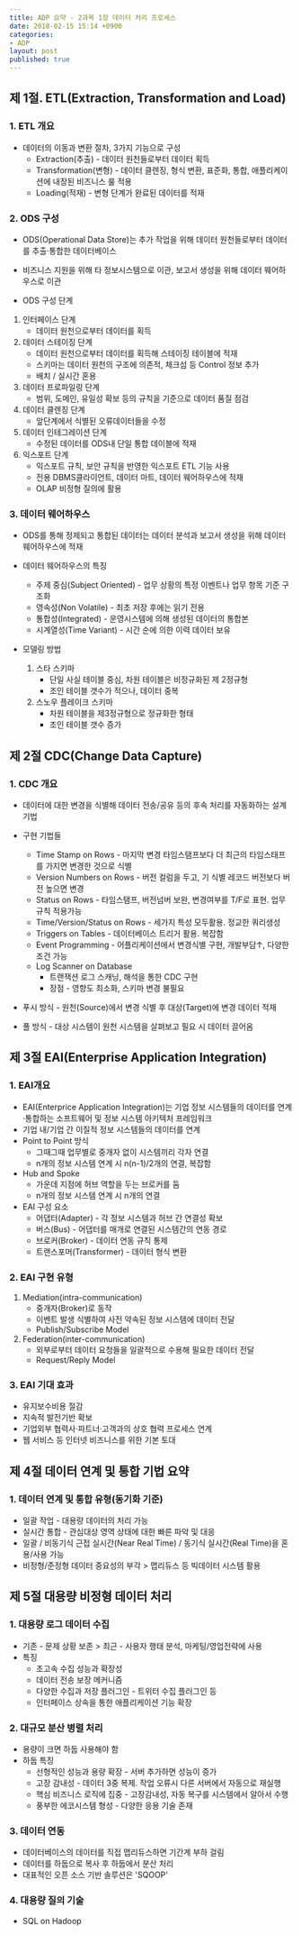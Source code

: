 ```yaml
---
title: ADP 요약 - 2과목 1장 데이터 처리 프로세스
date: 2018-02-15 15:14 +0900
categories:
- ADP
layout: post
published: true
---
```


## 제 1절. ETL(Extraction, Transformation and Load)

### 1. ETL 개요

* 데이터의 이동과 변환 절차, 3가지 기능으로 구성
    * Extraction(추출) - 데이터 원천들로부터 데이터 획득
    * Transformation(변형) - 데이터 클렌징, 형식 변환, 표준화, 통합, 애플리케이션에 내장된 비즈니스 룰 적용
    * Loading(적재) - 변형 단계가 완료된 데이터를 적재

### 2. ODS 구성

* ODS(Operational Data Store)는 추가 작업을 위해 데이터 원천들로부터 데이터를 추출·통합한 데이터베이스
* 비즈니스 지원을 위해 타 정보시스템으로 이관, 보고서 생성을 위해 데이터 웨어하우스로 이관

* ODS 구성 단계
1. 인터페이스 단계
    * 데이터 원천으로부터 데이터를 획득
1. 데이터 스테이징 단계
    * 데이터 원천으로부터 데이터를 획득해 스테이징 테이블에 적재
    * 스키마는 데이터 원천의 구조에 의존적, 체크섬 등 Control 정보 추가
    * 배치 / 실시간 혼용
1. 데이터 프로파일링 단계
    * 범위, 도메인, 유일성 확보 등의 규칙을 기준으로 데이터 품질 점검
1. 데이터 클렌징 단계
    * 앞단계에서 식별된 오류데이터들을 수정
1. 데이터 인테그레이션 단계
    * 수정된 데이터를 ODS내 단일 통합 데이블에 적재
1. 익스포트 단계
    * 익스포트 규칙, 보안 규칙을 반영한 익스포트 ETL 기능 사용
    * 전용 DBMS클라이언트, 데이터 마트, 데이터 웨어하우스에 적재
    * OLAP 비정형 질의에 활용

### 3. 데이터 웨어하우스

* ODS를 통해 정제되고 통합된 데이터는 데이터 분석과 보고서 생성을 위해 데이터 웨어하우스에 적재
* 데이터 웨어하우스의 특징
    * 주제 중심(Subject Oriented) - 업무 상황의 특정 이벤트나 업무 항목 기준 구조화
    * 영속성(Non Volatile) - 최초 저장 후에는 읽기 전용
    * 통합성(Integrated) - 운영시스템에 의해 생성된 데이터의 통합본
    * 시계열성(Time Variant) - 시간 순에 의한 이력 데이터 보유

* 모델링 방법
    1. 스타 스키마
        * 단일 사실 테이블 중심, 차원 테이블은 비정규화된 제 2정규형
        * 조인 테이블 갯수가 적으나, 데이터 중복
    1. 스노우 플레이크 스키마
        * 차원 테이블을 제3정규형으로 정규화한 형태
        * 조인 테이블 갯수 증가

## 제 2절 CDC(Change Data Capture)

### 1. CDC 개요

* 데이터에 대한 변경을 식별해 데이터 전송/공유 등의 후속 처리를 자동화하는 설계 기법

* 구현 기법들
    * Time Stamp on Rows - 마지막 변경 타임스탬프보다 더 최근의 타임스태프를 가지면 변경한 것으로 식별
    * Version Numbers on Rows - 버전 컬럼을 두고, 기 식별 레코드 버전보다 버전 높으면 변경
    * Status on Rows - 타임스탬프, 버전넘버 보완, 변경여부를 T/F로 표현. 업무 규칙 적용가능
    * Time/Version/Status on Rows - 세가지 특성 모두활용. 정교한 쿼리생성
    * Triggers on Tables - 데이터베이스 트리거 활용. 복잡함
    * Event Programming - 어플리케이션에서 변경식별 구현, 개발부담↑, 다양한 조건 가능
    * Log Scanner on Database
        * 트랜잭션 로그 스캐닝, 해석을 통한 CDC 구현
        * 장점 - 영향도 최소화, 스키마 변경 불필요

* 푸시 방식 - 원천(Source)에서 변경 식별 후 대상(Target)에 변경 데이터 적재
* 풀 방식 - 대상 시스템이 원천 시스템을 살펴보고 필요 시 데이터 끌어옴

## 제 3절 EAI(Enterprise Application Integration)

### 1. EAI개요

* EAI(Enterprice Application Integration)는 기업 정보 시스템들의 데이터를 연계·통합하는 소프트웨어 및 정보 시스템 아키텍처 프레임워크
* 기업 내/기업 간 이질적 정보 시스템들의 데이터를 연계
* Point to Point 방식
    * 그때그때 업무별로 중개자 없이 시스템끼리 각자 연결
    * n개의 정보 시스템 연계 시 n(n-1)/2개의 연결, 복잡함
* Hub and Spoke
    * 가운데 지점에 허브 역할을 두는 브로커를 둠
    * n개의 정보 시스템 연계 시 n개의 연결
* EAI 구성 요소
    * 어댑터(Adapter) - 각 정보 시스템과 허브 간 연결성 확보
    * 버스(Bus) - 어댑터를 매개로 연결된 시스템간의 연동 경로
    * 브로커(Broker) - 데이터 연동 규칙 통제
    * 트랜스포머(Transformer) - 데이터 형식 변환

### 2. EAI 구현 유형

1. Mediation(intra-communication)
    * 중개자(Broker)로 동작
    * 이벤트 발생 식별하여 사전 약속된 정보 시스템에 데이터 전달
    * Publish/Subscribe Model
2. Federation(inter-communication)
    * 외부로부터 데이터 요청들을 일괄적으로 수용해 필요한 데이터 전달
    * Request/Reply Model

### 3. EAI 기대 효과

* 유지보수비용 절감
* 지속적 발전기반 확보
* 기업외부 협력사·파트너·고객과의 상호 협력 프로세스 연계
* 웹 서비스 등 인터넷 비즈니스를 위한 기본 토대

## 제 4절 데이터 연계 및 통합 기법 요약

### 1. 데이터 연계 및 통합 유형(동기화 기준)

* 일괄 작업 - 대용량 데이터의 처리 가능
* 실시간 통합 - 관심대상 영역 상태에 대한 빠른 파악 및 대응
* 일괄 / 비동기식 근접 실시간(Near Real Time) / 동기식 실시간(Real Time)을 혼용/사용 가능
* 비정형/준정형 데이터 중요성의 부각 > 맵리듀스 등 빅데이터 시스템 활용

## 제 5절 대용량 비정형 데이터 처리

### 1. 대용량 로그 데이터 수집

* 기존 - 문제 상황 보존 > 최근 - 사용자 행태 분석, 마케팅/영업전략에 사용
* 특징
    * 초고속 수집 성능과 확장성
    * 데이터 전송 보장 메커니즘
    * 다양한 수집과 저장 플러그인 - 트위터 수집 플러그인 등
    * 인터페이스 상속을 통한 애플리케이션 기능 확장

### 2. 대규모 분산 병렬 처리

* 용량이 크면 하둡 사용해야 함
* 하둡 특징
    * 선형적인 성능과 용량 확장 - 서버 추가하면 성능이 증가
    * 고장 감내성 - 데이터 3중 복제. 작업 오류시 다른 서버에서 자동으로 재실행
    * 핵심 비즈니스 로직에 집중 - 고장감내성, 자동 복구를 시스템에서 알아서 수행
    * 풍부한 에코시스템 형성 - 다양한 응용 기술 존재

### 3. 데이터 연동

* 데이터베이스의 데이터를 직접 맵리듀스하면 기간계 부하 걸림
* 데이터를 하둡으로 복사 후 하둡에서 분산 처리
* 대표적인 오픈 소스 기반 솔루션은 'SQOOP'

### 4. 대용량 질의 기술

* SQL on Hadoop